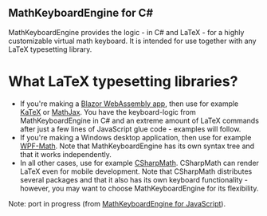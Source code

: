 ## MathKeyboardEngine for C#

MathKeyboardEngine provides the logic - in C# and LaTeX - for a highly customizable virtual math keyboard. It is intended for use together with any LaTeX typesetting library.

# What LaTeX typesetting libraries?

- If you're making a [Blazor WebAssembly app](https://dotnet.microsoft.com/en-us/apps/aspnet/web-apps/blazor), then use for example [KaTeX](https://katex.org/) or [MathJax](https://www.mathjax.org/). You have the keyboard-logic from MathKeyboardEngine in C# and an extreme amount of LaTeX commands after just a few lines of JavaScript glue code - examples will follow.
- If you're making a Windows desktop application, then use for example [WPF-Math](https://github.com/ForNeVeR/wpf-math). Note that MathKeyboardEngine has its own syntax tree and that it works independently.
- In all other cases, use for example [CSharpMath](https://github.com/verybadcat/CSharpMath). CSharpMath can render LaTeX even for mobile development. Note that CSharpMath distributes several packages and that it also has its own keyboard functionality - however, you may want to choose MathKeyboardEngine for its flexibility.

Note: port in progress (from [MathKeyboardEngine for JavaScript](https://github.com/MathKeyboardEngine/MathKeyboardEngine)).